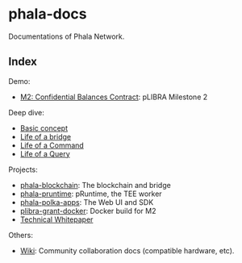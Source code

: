 # phala-docs

Documentations of Phala Network.

## Index

Demo:

- [M2: Confidential Balances Contract](./docs/balances.md): pLIBRA Milestone 2

Deep dive:

- [Basic concept](./docs/basic-concept.md)
- [Life of a bridge](./docs/life-of-a-bridge.mc)
- [Life of a Command](./docs/life-of-a-command.md)
- [Life of a Query](./docs/life-of-a-query.md)

Projects:

- [phala-blockchain](https://github.com/Phala-Network/phala-blockchain): The blockchain and bridge
- [phala-pruntime](https://github.com/Phala-Network/phala-pruntime): pRuntime, the TEE worker
- [phala-polka-apps](https://github.com/Phala-Network/phala-polka-apps): The Web UI and SDK
- [plibra-grant-docker](https://github.com/Phala-Network/plibra-grant-docker): Docker build for M2
- [Technical Whitepaper](https://github.com/Phala-Network/Whitepaper)

Others:

- [Wiki](https://github.com/Phala-Network/phala-docs/wiki): Community collaboration docs (compatible
  hardware, etc).
